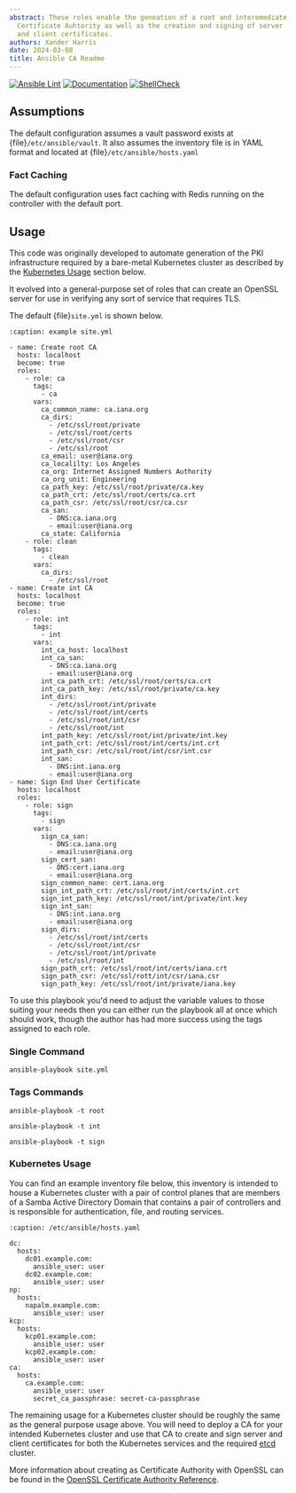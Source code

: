 ```yaml
---
abstract: These roles enable the geneation of a root and interemediate
  Certificate Auhtority as well as the creation and signing of server
  and client certificates.
authors: Xander Harris
date: 2024-03-08
title: Ansible CA Readme
---
```


[![Ansible Lint](https://github.com/edwardtheharris/ansible-ca/actions/workflows/ansible.yml/badge.svg)](https://github.com/edwardtheharris/ansible-ca/actions/workflows/ansible.yml)
[![Documentation](https://github.com/edwardtheharris/ansible-ca/actions/workflows/documentation.yml/badge.svg)](https://github.com/edwardtheharris/ansible-ca/actions/workflows/documentation.yml)
[![ShellCheck](https://github.com/edwardtheharris/ansible-ca/actions/workflows/shell.yml/badge.svg)](https://github.com/edwardtheharris/ansible-ca/actions/workflows/shell.yml)

## Assumptions

The default configuration assumes a vault password exists at
{file}`/etc/ansible/vault`. It also assumes the inventory file is in YAML format
and located at {file}`/etc/ansible/hosts.yaml`

### Fact Caching

The default configuration uses fact caching with Redis running on the controller
with the default port.

## Usage

This code was originally developed to automate generation of the PKI infrastructure
required by a bare-metal Kubernetes cluster as described by the [Kubernetes Usage](#kubernetes-usage)
section below.

It evolved into a general-purpose set of roles that can create an OpenSSL server
for use in verifying any sort of service that requires TLS.

The default {file}`site.yml` is shown below.

```{code-block} yaml
:caption: example site.yml

- name: Create root CA
  hosts: localhost
  become: true
  roles:
    - role: ca
      tags:
        - ca
      vars:
        ca_common_name: ca.iana.org
        ca_dirs:
          - /etc/ssl/root/private
          - /etc/ssl/root/certs
          - /etc/ssl/root/csr
          - /etc/ssl/root
        ca_email: user@iana.org
        ca_localilty: Los Angeles
        ca_org: Internet Assigned Numbers Authority
        ca_org_unit: Engineering
        ca_path_key: /etc/ssl/root/private/ca.key
        ca_path_crt: /etc/ssl/root/certs/ca.crt
        ca_path_csr: /etc/ssl/root/csr/ca.csr
        ca_san:
          - DNS:ca.iana.org
          - email:user@iana.org
        ca_state: California
    - role: clean
      tags:
        - clean
      vars:
        ca_dirs:
          - /etc/ssl/root
- name: Create int CA
  hosts: localhost
  become: true
  roles:
    - role: int
      tags:
        - int
      vars:
        int_ca_host: localhost
        int_ca_san:
          - DNS:ca.iana.org
          - email:user@iana.org
        int_ca_path_crt: /etc/ssl/root/certs/ca.crt
        int_ca_path_key: /etc/ssl/root/private/ca.key
        int_dirs:
          - /etc/ssl/root/int/private
          - /etc/ssl/root/int/certs
          - /etc/ssl/root/int/csr
          - /etc/ssl/root/int
        int_path_key: /etc/ssl/root/int/private/int.key
        int_path_crt: /etc/ssl/root/int/certs/int.crt
        int_path_csr: /etc/ssl/root/int/csr/int.csr
        int_san:
          - DNS:int.iana.org
          - email:user@iana.org
- name: Sign End User Certificate
  hosts: localhost
  roles:
    - role: sign
      tags:
        - sign
      vars:
        sign_ca_san:
          - DNS:ca.iana.org
          - email:user@iana.org
        sign_cert_san:
          - DNS:cert.iana.org
          - email:user@iana.org
        sign_common_name: cert.iana.org
        sign_int_path_crt: /etc/ssl/root/int/certs/int.crt
        sign_int_path_key: /etc/ssl/root/int/private/int.key
        sign_int_san:
          - DNS:int.iana.org
          - email:user@iana.org
        sign_dirs:
          - /etc/ssl/root/int/certs
          - /etc/ssl/root/int/csr
          - /etc/ssl/root/int/private
          - /etc/ssl/root/int
        sign_path_crt: /etc/ssl/root/int/certs/iana.crt
        sign_path_csr: /etc/ssl/rott/int/csr/iana.csr
        sign_path_key: /etc/ssl/root/int/private/iana.key

```

To use this playbook you'd need to adjust the variable values to those suiting
your needs then you can either run the playbook all at once which should work,
though the author has had more success using the tags assigned to each role.

### Single Command

```{code-block} shell
ansible-playbook site.yml
```

### Tags Commands

```{code-block} shell
ansible-playbook -t root

ansible-playbook -t int

ansible-playbook -t sign
```

### Kubernetes Usage

You can find an example inventory file below, this inventory is intended
to house a Kubernetes cluster with a pair of control planes that are members
of a Samba Active Directory Domain that contains a pair of controllers and
is responsible for authentication, file, and routing services.

```{code-block} yaml
:caption: /etc/ansible/hosts.yaml

dc:
  hosts:
    dc01.example.com:
      ansible_user: user
    dc02.example.com:
      ansible_user: user
np:
  hosts:
    napalm.example.com:
      ansible_user: user
kcp:
  hosts:
    kcp01.example.com:
      ansible_user: user
    kcp02.example.com:
      ansible_user: user
ca:
  hosts:
    ca.example.com:
      ansible_user: user
      secret_ca_passphrase: secret-ca-passphrase
```

The remaining usage for a Kubernetes cluster should be roughly the same
as the general purpose usage above. You will need to deploy a CA
for your intended Kubernetes cluster and use that CA to create and sign
server and client certificates for both the Kubernetes services and the
required [etcd](https://github.com/edwardtheharris/ansible-etcd) cluster.

More information about creating as Certificate Authority with OpenSSL
can be found in the
[OpenSSL Certificate Authority Reference](https://jamielinux.com/docs/openssl-certificate-authority/introduction.html).
